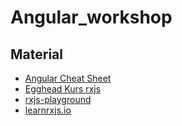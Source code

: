 # Angular_workshop

## Material

- [Angular Cheat Sheet](https://angular.io/docs/ts/latest/guide/cheatsheet.html)
- [Egghead Kurs rxjs](https://egghead.io/browse/libraries/rxjs)
- [rxjs-playground](https://rxjs-playground.github.io/#/)
- [learnrxjs.io](https://www.learnrxjs.io/operators/)

